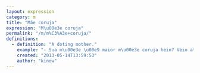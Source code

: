 ```yaml
---
layout: expression
category: m
title: "Mãe coruja"
expression: "M\u00e3e coruja"
permalink: "/m/m%C3%A3e+coruja/"
definitions:
  - definition: "A doting mother."
    example: "- Sua m\u00e3e \u00e9 maior m\u00e3e coruja hein? Veio at\u00e9 o Nepal pra recepcionar voc\u00ea no fim da sua escalada."
    created: "2013-05-14T13:59:53"
    author: "kinow"
---
```

